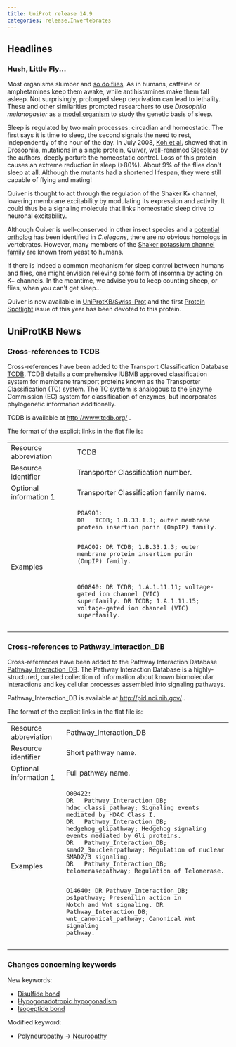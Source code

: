 ```yaml
---
title: UniProt release 14.9
categories: release,Invertebrates
---
```


## Headlines

### Hush, Little Fly...

Most organisms slumber and [so do flies](http://view.ncbi.nlm.nih.gov/pubmed/10707978). As in humans, caffeine or amphetamines keep them awake, while antihistamines make them fall asleep. Not surprisingly, prolonged sleep deprivation can lead to lethality. These and other similarities prompted researchers to use *Drosophila melanogaster* as a [model organism](http://view.ncbi.nlm.nih.gov/pubmed/10727779) to study the genetic basis of sleep.

Sleep is regulated by two main processes: circadian and homeostatic. The first says it is time to sleep, the second signals the need to rest, independently of the hour of the day. In July 2008, [Koh et al.](http://view.ncbi.nlm.nih.gov/pubmed/18635795) showed that in Drosophila, mutations in a single protein, Quiver, well-renamed [Sleepless](http://www.uniprot.org/uniprot/B5A5T4) by the authors, deeply perturb the homeostatic control. Loss of this protein causes an extreme reduction in sleep (&gt;80%). About 9% of the flies don't sleep at all. Although the mutants had a shortened lifespan, they were still capable of flying and mating!

Quiver is thought to act through the regulation of the Shaker K+ channel, lowering membrane excitability by modulating its expression and activity. It could thus be a signaling molecule that links homeostatic sleep drive to neuronal excitability.

Although Quiver is well-conserved in other insect species and a [potential ortholog](http://www.uniprot.org/uniprot/Q565B0) has been identified in *C.elegans*, there are no obvious homologs in vertebrates. However, many members of the [Shaker potassium channel family](http://www.uniprot.org/uniprot/?query=annotation:(type:similarity+Shaker)) are known from yeast to humans.

If there is indeed a common mechanism for sleep control between humans and flies, one might envision relieving some form of insomnia by acting on K+ channels. In the meantime, we advise you to keep counting sheep, or flies, when you can't get sleep...

Quiver is now available in [UniProtKB/Swiss-Prot](http://www.uniprot.org/uniprot/B5A5T4) and the first [Protein Spotlight](http://web.expasy.org/spotlight/back_issues/101/) issue of this year has been devoted to this protein.

## UniProtKB News

### Cross-references to TCDB

Cross-references have been added to the Transport Classification Database [TCDB](http://www.tcdb.org/). TCDB details a comprehensive IUBMB approved classification system for membrane transport proteins known as the Transporter Classification (TC) system. The TC system is analogous to the Enzyme Commission (EC) system for classification of enzymes, but incorporates phylogenetic information additionally.

TCDB is available at <http://www.tcdb.org/> .

The format of the explicit links in the flat file is:

<table><colgroup><col style="width: 30%" /><col style="width: 70%" /></colgroup><tbody><tr class="odd"><td>Resource abbreviation</td><td>TCDB</td></tr><tr class="even"><td>Resource identifier</td><td>Transporter Classification number.</td></tr><tr class="odd"><td>Optional information 1</td><td>Transporter Classification family name.</td></tr><tr class="even"><td>Examples</td><td><pre><code>P0A903:
DR   TCDB; 1.B.33.1.3; outer membrane protein insertion porin (OmpIP) family.

P0AC02:
DR   TCDB; 1.B.33.1.3; outer membrane protein insertion porin (OmpIP) family.

O60840:
DR   TCDB; 1.A.1.11.11; voltage-gated ion channel (VIC) superfamily.
DR   TCDB; 1.A.1.11.15; voltage-gated ion channel (VIC) superfamily.</code></pre></td></tr></tbody></table>

### Cross-references to Pathway\_Interaction\_DB

Cross-references have been added to the Pathway Interaction Database [Pathway\_Interaction\_DB](http://pid.nci.nih.gov/). The Pathway Interaction Database is a highly-structured, curated collection of information about known biomolecular interactions and key cellular processes assembled into signaling pathways.

Pathway\_Interaction\_DB is available at <http://pid.nci.nih.gov/> .

The format of the explicit links in the flat file is:

<table><colgroup><col style="width: 25%" /><col style="width: 75%" /></colgroup><tbody><tr class="odd"><td>Resource abbreviation</td><td>Pathway_Interaction_DB</td></tr><tr class="even"><td>Resource identifier</td><td>Short pathway name.</td></tr><tr class="odd"><td>Optional information 1</td><td>Full pathway name.</td></tr><tr class="even"><td>Examples</td><td><pre><code>O00422:
DR   Pathway_Interaction_DB; hdac_classi_pathway; Signaling events mediated by HDAC Class I.
DR   Pathway_Interaction_DB; hedgehog_glipathway; Hedgehog signaling events mediated by Gli proteins.
DR   Pathway_Interaction_DB; smad2_3nuclearpathway; Regulation of nuclear SMAD2/3 signaling.
DR   Pathway_Interaction_DB; telomerasepathway; Regulation of Telomerase.

O14640:
DR   Pathway_Interaction_DB; ps1pathway; Presenilin action in Notch and Wnt signaling.
DR   Pathway_Interaction_DB; wnt_canonical_pathway; Canonical Wnt signaling pathway.</code></pre></td></tr></tbody></table>

### Changes concerning keywords

New keywords:

-   [Disulfide bond](http://www.uniprot.org/keywords/KW-1015)
-   [Hypogonadotropic hypogonadism](http://www.uniprot.org/keywords/KW-1016)
-   [Isopeptide bond](http://www.uniprot.org/keywords/KW-1017)

Modified keyword:

-   Polyneuropathy -&gt; [Neuropathy](http://www.uniprot.org/keywords/KW-0622)
